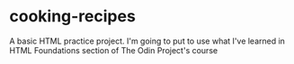 # cooking-recipes
A basic HTML practice project.
I'm going to put to use what I've learned in HTML Foundations section of The Odin Project's course
